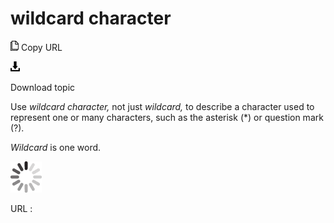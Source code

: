 # wildcard character

![Copy URL](media/wildcard-character/Copy.png)
Copy URL

![Download](media/wildcard-character/Download.png)

Download topic

Use *wildcard character,* not just *wildcard,* to describe a character used to represent one or many characters, such as the asterisk (\*) or question mark (?).

*Wildcard* is one word.

![In progress](media/wildcard-character/activity-large.gif)

URL :
